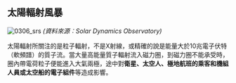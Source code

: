 ## 太陽輻射風暴

![0306_srs](./static/0306_srs.jpg)
*(資料來源︰Solar Dynamics Observatory)*

太陽輻射所關注的是粒子輻射，不是X射線，或精確的說是能量大於10兆電子伏特（軟頻譜）的質子流。當大量高能量質子輻射流入磁力圈，到磁力圈不能承受時，圈內帶電荷粒子便能進入大氣兩極，途中對**衛星、太空人、極地航班的乘客和機組人員或太空船的電子組件**等造成影響。

